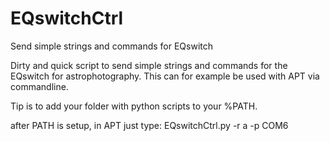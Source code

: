 # EQswitchCtrl
Send simple strings and commands for EQswitch


Dirty and quick script to send simple strings and commands for the EQswitch for astrophotography.
This can for example be used with APT via commandline.

Tip is to add your folder with python scripts to your %PATH.

after PATH is setup, in APT just type:
EQswitchCtrl.py -r a -p COM6

